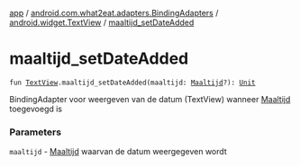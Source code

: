 [app](../../index.md) / [android.com.what2eat.adapters.BindingAdapters](../index.md) / [android.widget.TextView](index.md) / [maaltijd_setDateAdded](./maaltijd_set-date-added.md)

# maaltijd_setDateAdded

`fun `[`TextView`](https://developer.android.com/reference/android/widget/TextView.html)`.maaltijd_setDateAdded(maaltijd: `[`Maaltijd`](../../android.com.what2eat.model/-maaltijd/index.md)`?): `[`Unit`](https://kotlinlang.org/api/latest/jvm/stdlib/kotlin/-unit/index.html)

BindingAdapter voor weergeven van de datum (TextView) wanneer [Maaltijd](../../android.com.what2eat.model/-maaltijd/index.md) toegevoegd is

### Parameters

`maaltijd` - [Maaltijd](../../android.com.what2eat.model/-maaltijd/index.md) waarvan de datum weergegeven wordt